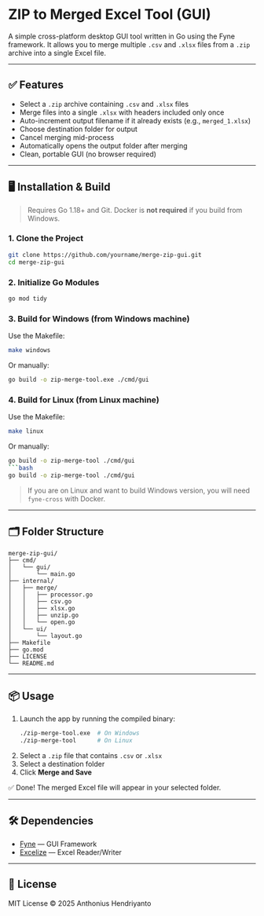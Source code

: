 # ZIP to Merged Excel Tool (GUI)

A simple cross-platform desktop GUI tool written in Go using the Fyne framework. It allows you to merge multiple `.csv` and `.xlsx` files from a `.zip` archive into a single Excel file.

---

## ✅ Features

- Select a `.zip` archive containing `.csv` and `.xlsx` files
- Merge files into a single `.xlsx` with headers included only once
- Auto-increment output filename if it already exists (e.g., `merged_1.xlsx`)
- Choose destination folder for output
- Cancel merging mid-process
- Automatically opens the output folder after merging
- Clean, portable GUI (no browser required)

---

## 🖥️ Installation & Build

> Requires Go 1.18+ and Git. Docker is **not required** if you build from Windows.

### 1. Clone the Project
```bash
git clone https://github.com/yourname/merge-zip-gui.git
cd merge-zip-gui
```

### 2. Initialize Go Modules
```bash
go mod tidy
```

### 3. Build for Windows (from Windows machine)
Use the Makefile:
```bash
make windows
```
Or manually:
```bash
go build -o zip-merge-tool.exe ./cmd/gui
```

### 4. Build for Linux (from Linux machine)
Use the Makefile:
```bash
make linux
```
Or manually:
```bash
go build -o zip-merge-tool ./cmd/gui
```bash
go build -o zip-merge-tool ./cmd/gui
```

> If you are on Linux and want to build Windows version, you will need `fyne-cross` with Docker.

---

## 🗂 Folder Structure

```
merge-zip-gui/
├── cmd/
│   └── gui/
│       └── main.go
├── internal/
│   ├── merge/
│   │   ├── processor.go
│   │   ├── csv.go
│   │   ├── xlsx.go
│   │   ├── unzip.go
│   │   └── open.go
│   └── ui/
│       └── layout.go
├── Makefile
├── go.mod
├── LICENSE
└── README.md
```

---

## 📦 Usage

1. Launch the app by running the compiled binary:
   ```bash
   ./zip-merge-tool.exe  # On Windows
   ./zip-merge-tool      # On Linux
   ```
2. Select a `.zip` file that contains `.csv` or `.xlsx`
3. Select a destination folder
4. Click **Merge and Save**

✅ Done! The merged Excel file will appear in your selected folder.

---

## 🛠 Dependencies

- [Fyne](https://github.com/fyne-io/fyne) — GUI Framework
- [Excelize](https://github.com/qax-os/excelize) — Excel Reader/Writer

---

## 📄 License

MIT License © 2025 Anthonius Hendriyanto